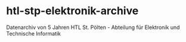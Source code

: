 # htl-stp-elektronik-archive
Datenarchiv von 5 Jahren HTL St. Pölten - Abteilung für Elektronik und Technische Informatik

